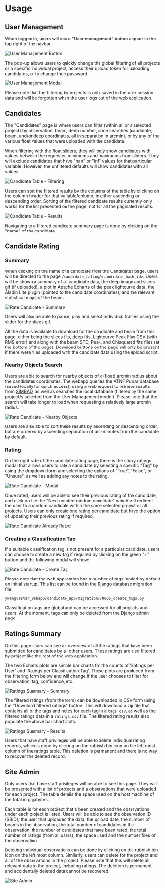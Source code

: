 # Usage

## User Management

When logged in, users will see a "User management" button appear in the top right of the navbar.

![User Management Button](./images/usage/user_management/button.png "User Management Button")

The pop-up allows users to quickly change the global filtering of all projects or a specific individual project, access their upload token for uploading candidates, or to change their password.

![User Management Modal](./images/usage/user_management/modal.png "User Management Modal")

Please note that the filtering by projects is only saved in the user session data and will be forgotten when the user logs out of the web application.

## Candidates

The "Candidates" page is where users can filter (within all or a selected project) by observation, beam, deep number, cone searches (candidate, beam, and/or deep coordinates, all in separation in arcmin), or by any of the various float values that were uploaded with the candidate.

When filtering with the float sliders, they will _only_ show candidates with values between the requested minimums and maximums from sliders. They will exclude candidates that have "nan" or "inf" values for that particular variable. However, the unfiltered defaults will show candidates with all values.

![Candidate Table - Filtering](./images/usage/candidate_table/filtering.png "Candidate Table - Filtering")

Users can sort the filtered results by the columns of the table by clicking on the column header for that variable/column, in either ascending or descending order. Sorting of the filtered candidate results currently only works for the list presented on the page, not for all the paginated results.

![Candidate Table - Results](./images/usage/candidate_table/results.png "Candidate Table - Results")

Navigating to a filtered candidate summary page is done by clicking on the "name" of the candidate.

## Candidate Rating

### Summary

When clicking on the name of a candidate from the Candidates page, users will be directed to the page `/candidate_rating/<candidate_hash_id>`. Users will be shown a summary of all candidate data, the deep image and slices gif (if uploaded), a plot in Apache Echarts of the peak lightcurve data, the Aladin Lite plugin (pointed to the candidate coordinates), and the relevant statistical maps of the beam.

![Rate Candidate - Summary](./images/usage/rate_candidate/summary.png "Rate Candidate Summary")

Users will also be able to pause, play and select individual frames using the slider for the slices gif.

All the data is available to download for the candidate and beam from this page, either being the slices fits, deep fits, Lightcurve Peak Flux CSV (with RMS error) and along with the beam STD, Peak, and Chisquared fits files (at the bottom of the page). Download buttons on the page will only be present if there were files uploaded with the candidate data using the upload script.

### Nearby Objects Search

Users are able to search for nearby objects of x (float) arcmin radius about the candidates coordinates. The webapp queries the ATNF Pulsar database (saved locally for quick access), using a web request to retrieve results from [SIMBAD](https://simbad.u-strasbg.fr/simbad/sim-fcoo), as well as searches the local database (filtered by the same project/s selected from the User Management model). Please note that the search will take longer to load when requesting a relatively large arcmin radius.

![Rate Candidate - Nearby Objects](images/usage/rate_candidate/nearby_objects.png "Rate Candidate Nearby Objects")

Users are also able to sort these results by ascending or descending order, but are ordered by ascending separation of arc-minutes from the candidate by default.

### Rating

On the right side of the candidate rating page, there is the sticky ratings modal that allows users to rate a candidate by selecting a specific "Tag" by using the dropdown form and selecting the options of "True", "False", or "Unsure", as well as adding any notes to the rating.

![Rate Candidate - Modal](images/usage/rate_candidate/modal.png "Rate Candidate Modal")

Once rated, users will be able to see their previous rating of the candidate, and click on the the "Next unrated random candidate" which will redirect the user to a random candidate within the same selected project or all projects. Users can only create one rating per candidate but have the option of updating their previous rating if required.

![Rate Candidate Already Rated](images/usage/rate_candidate/already_rated.png "Rate Candidate Already Rated")

### Creating a Classification Tag

If a suitable classification tag is not present for a particular candidate, users can choose to create a new tag if required by clicking on the green "+" button and the following modal will show:

![Rate Candidate - Create Tag](images/usage/rate_candidate/create_tag.png "Rate Candidate Create Tag")

Please note that the web application has a number of tags loaded by default on initial startup. This list can be found in the Django database migration file:

`ywangvaster_webapp/candidate_app/migrations/0005_create_tags.py`

Classification tags are global and can be accessed for all projects and users. At the moment, tags can only be deleted from the Django admin page.

## Ratings Summary

On this page users can see an overview of all the ratings that have been submitted for candidates by all other users. These ratings are also filtered by project like the rest of the web application.

The two Echarts plots are simple bar charts for the counts of 'Ratings per User' and 'Ratings per Classification Tag'. These plots are produced from the filtering form below and will change if the user chooses to filter for observation, tag, confidence, etc.

![Ratings Summary - Summary](images/usage/ratings_summary/summary.png)

The filtered ratings (from the form) can be downloaded in CSV form using the "Download filtered ratings" button. This will download a zip file that contains all of the tags and notes for each tag in a `tags.csv`, as well as the filtered ratings data in a `ratings.csv` file. The filtered rating results also populate the above bar chart plots.

![Ratings Summary - Results](images/usage/ratings_summary/results.png)

Users that have staff privileges will be able to delete individual rating records, which is done by clicking on the rubbish bin icon on the left most column of the ratings table. This deletion is permanent and there is no way to recover the deleted record.

## Site Admin

Only users that have staff privileges will be able to see this page. They will be presented with a list of projects and a observations that were uploaded for each project. The table details the space used on the host machine of the total in gigabytes.

Each table is for each project that's been created and the observations under each project is listed. Users will be able to see the observation ID (SBID), the user that uploaded the data, the upload date, the number of beams in the observation, the total number of candidates in the observation, the number of candidates that have been rated, the total number of ratings (from all users), the space used and the number files of the observation.

Deleting individual observations can be done by clicking on the rubbish bin icon on the left most column. Similarly, users can delete for the project and all of the observations in the project. Please note that this will delete all relevant data to the project, including ratings. The deletion is permanent and accidentally deleted data cannot be recovered.

![Site Admin](images/usage/site_admin/site_admin.png)
